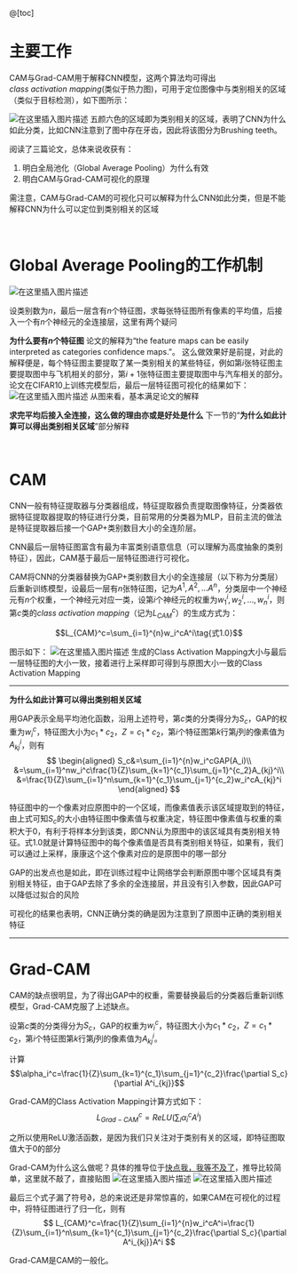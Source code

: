 ﻿@[toc]

# 主要工作
CAM与Grad-CAM用于解释CNN模型，这两个算法均可得出$class\ activation\ mapping$(类似于热力图)，可用于定位图像中与类别相关的区域（类似于目标检测），如下图所示：

![在这里插入图片描述](https://img-blog.csdnimg.cn/20191106162940403.png?x-oss-process=image/watermark,type_ZmFuZ3poZW5naGVpdGk,shadow_10,text_aHR0cHM6Ly9ibG9nLmNzZG4ubmV0L2RoYWl1ZGE=,size_16,color_FFFFFF,t_70)
五颜六色的区域即为类别相关的区域，表明了CNN为什么如此分类，比如CNN注意到了图中存在牙齿，因此将该图分为Brushing teeth。

阅读了三篇论文，总体来说收获有：

 1. 明白全局池化（Global Average Pooling）为什么有效
 2. 明白CAM与Grad-CAM可视化的原理

需注意，CAM与Grad-CAM的可视化只可以解释为什么CNN如此分类，但是不能解释CNN为什么可以定位到类别相关的区域

<br>

# Global Average Pooling的工作机制
![在这里插入图片描述](https://img-blog.csdnimg.cn/20191107093459340.png?x-oss-process=image/watermark,type_ZmFuZ3poZW5naGVpdGk,shadow_10,text_aHR0cHM6Ly9ibG9nLmNzZG4ubmV0L2RoYWl1ZGE=,size_16,color_FFFFFF,t_70)

设类别数为$n$，最后一层含有$n$个特征图，求每张特征图所有像素的平均值，后接入一个有$n$个神经元的全连接层，这里有两个疑问

 **为什么要有$n$个特征图**
 论文的解释为“the feature maps can be easily interpreted as categories confidence maps.”。
 这么做效果好是前提，对此的解释便是，每个特征图主要提取了某一类别相关的某些特征，例如第$i$张特征图主要提取图中与飞机相关的部分，第$i+1$张特征图主要提取图中与汽车相关的部分。
 论文在CIFAR10上训练完模型后，最后一层特征图可视化的结果如下：
![在这里插入图片描述](https://img-blog.csdnimg.cn/20191107143732397.png?x-oss-process=image/watermark,type_ZmFuZ3poZW5naGVpdGk,shadow_10,text_aHR0cHM6Ly9ibG9nLmNzZG4ubmV0L2RoYWl1ZGE=,size_16,color_FFFFFF,t_70)
从图来看，基本满足论文的解释

 
 **求完平均后接入全连接，这么做的理由亦或是好处是什么**
 下一节的“**为什么如此计算可以得出类别相关区域**”部分解释

<br>

# CAM
CNN一般有特征提取器与分类器组成，特征提取器负责提取图像特征，分类器依据特征提取器提取的特征进行分类，目前常用的分类器为MLP，目前主流的做法是特征提取器后接一个GAP+类别数目大小的全连阶层。

CNN最后一层特征图富含有最为丰富类别语意信息（可以理解为高度抽象的类别特征），因此，CAM基于最后一层特征图进行可视化。

CAM将CNN的分类器替换为GAP+类别数目大小的全连接层（以下称为分类层）后重新训练模型，设最后一层有$n$张特征图，记为$A^1,A^2,...A^n$，分类层中一个神经元有$n$个权重，一个神经元对应一类，设第$i$个神经元的权重为$w_1^i,w_2^i,...,w_n^i$，则第$c$类的$class\ activation\ mapping$（记为$L_{CAM}^c$）的生成方式为：

$$L_{CAM}^c=\sum_{i=1}^{n}w_i^cA^i\tag{式1.0}$$

图示如下：
![在这里插入图片描述](https://img-blog.csdnimg.cn/20191106165304195.png?x-oss-process=image/watermark,type_ZmFuZ3poZW5naGVpdGk,shadow_10,text_aHR0cHM6Ly9ibG9nLmNzZG4ubmV0L2RoYWl1ZGE=,size_16,color_FFFFFF,t_70)
生成的Class Activation Mapping大小与最后一层特征图的大小一致，接着进行上采样即可得到与原图大小一致的Class Activation Mapping

---
**为什么如此计算可以得出类别相关区域**

用GAP表示全局平均池化函数，沿用上述符号，第$c$类的分类得分为$S_c$，GAP的权重为$w_{i}^c$，特征图大小为$c_1*c_2$，$Z=c_1*c_2$，第$i$个特征图第$k$行第$j$列的像素值为$A^i_{kj}$，则有
$$
\begin{aligned}
S_c&=\sum_{i=1}^{n}w_i^cGAP(A_i)\\
&=\sum_{i=1}^nw_i^c\frac{1}{Z}\sum_{k=1}^{c_1}\sum_{j=1}^{c_2}A_{kj}^i\\
&=\frac{1}{Z}\sum_{i=1}^n\sum_{k=1}^{c_1}\sum_{j=1}^{c_2}w_i^cA_{kj}^i
\end{aligned}
$$

特征图中的一个像素对应原图中的一个区域，而像素值表示该区域提取到的特征，由上式可知$S_c$的大小由特征图中像素值与权重决定，特征图中像素值与权重的乘积大于0，有利于将样本分到该类，即CNN认为原图中的该区域具有类别相关特征。式1.0就是计算特征图中的每个像素值是否具有类别相关特征，如果有，我们可以通过上采样，康康这个这个像素对应的是原图中的哪一部分

GAP的出发点也是如此，即在训练过程中让网络学会判断原图中哪个区域具有类别相关特征，由于GAP去除了多余的全连接层，并且没有引入参数，因此GAP可以降低过拟合的风险

可视化的结果也表明，CNN正确分类的确是因为注意到了原图中正确的类别相关特征

---


# Grad-CAM
CAM的缺点很明显，为了得出GAP中的权重，需要替换最后的分类器后重新训练模型，Grad-CAM克服了上述缺点。

设第$c$类的分类得分为$S_c$，GAP的权重为$w_{i}^c$，特征图大小为$c_1*c_2$，$Z=c_1*c_2$，第$i$个特征图第$k$行第$j$列的像素值为$A^i_{kj}$。

计算$$\alpha_i^c=\frac{1}{Z}\sum_{k=1}^{c_1}\sum_{j=1}^{c_2}\frac{\partial S_c}{\partial A^i_{kj}}$$


Grad-CAM的Class Activation Mapping计算方式如下：
$$L_{Grad-CAM}^c=ReLU(\sum_{i}\alpha_i^cA^i)$$

之所以使用ReLU激活函数，是因为我们只关注对于类别有关的区域，即特征图取值大于0的部分

Grad-CAM为什么这么做呢？具体的推导位于[快点我，我等不及了](https://ramprs.github.io/static/docs/IJCV_Grad-CAM.pdf)，推导比较简单，这里就不敲了，直接贴图
![在这里插入图片描述](https://img-blog.csdnimg.cn/20191107144546285.png?x-oss-process=image/watermark,type_ZmFuZ3poZW5naGVpdGk,shadow_10,text_aHR0cHM6Ly9ibG9nLmNzZG4ubmV0L2RoYWl1ZGE=,size_16,color_FFFFFF,t_70)
![在这里插入图片描述](https://img-blog.csdnimg.cn/20191107144558876.png?x-oss-process=image/watermark,type_ZmFuZ3poZW5naGVpdGk,shadow_10,text_aHR0cHM6Ly9ibG9nLmNzZG4ubmV0L2RoYWl1ZGE=,size_16,color_FFFFFF,t_70)

最后三个式子漏了符号$\partial$，总的来说还是非常惊喜的，如果CAM在可视化的过程中，将特征图进行了归一化，则有
$$
L_{CAM}^c=\frac{1}{Z}\sum_{i=1}^{n}w_i^cA^i=\frac{1}{Z}\sum_{i=1}^n\sum_{k=1}^{c_1}\sum_{j=1}^{c_2}\frac{\partial S_c}{\partial A^i_{kj}}A^i
$$

Grad-CAM是CAM的一般化。
